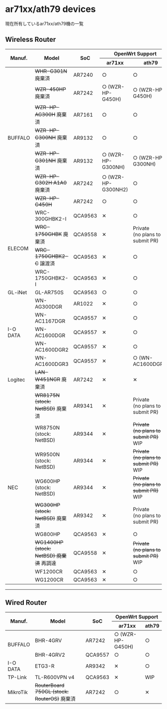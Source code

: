 # ar71xx/ath79 devices
現在所有しているar71xx/ath79機の一覧

## Wireless Router

<table>
	<thead>
		<tr class="active">
			<th rowspan="2">Manuf.</th>
			<th rowspan="2">Model</th>
			<th rowspan="2">SoC</th>
			<th colspan="2">OpenWrt Support</th>
		</tr>
		<tr class="active">
			<th>ar71xx</th>
			<th>ath79</th>
		</tr>
	</thead>
	<tbody>
		<tr>
			<td rowspan="7">BUFFALO</td>
			<td><s>WHR-G301N</s> 廃棄済</td>
			<td>AR7240</td>
			<td>&#9675;</td>
			<td>&#9675;</td>
		</tr>
		<tr>
			<td><s>WZR-450HP</s> 廃棄済</td>
			<td>AR7242</td>
			<td>&#9675; (WZR-HP-G450H)</td>
			<td>&#9675; (WZR-HP-G450H)</td>
		</tr>
		<tr>
			<td><s>WZR-HP-AG300H</s> 廃棄済</td>
			<td>AR7161</td>
			<td>&#9675;</td>
			<td>&#9675;</td>
		</tr>
		<tr>
			<td><s>WZR-HP-G300NH</s> 廃棄済</td>
			<td>AR9132</td>
			<td>&#9675;</td>
			<td>&#9675;</td>
		</tr>
		<tr>
			<td><s>WZR-HP-G301NH</s> 廃棄済</td>
			<td>AR9132</td>
			<td>&#9675; (WZR-HP-G300NH)</td>
			<td>&#9675; (WZR-HP-G300NH)</td>
		</tr>
		<tr>
			<td><s>WZR-HP-G302H A1A0</s> 廃棄済</td>
			<td>AR7242</td>
			<td>&#9675; (WZR-HP-G300NH2)</td>
			<td>&#9675;</td>
		</tr>
		<tr>
			<td><s>WZR-HP-G450H</s></td>
			<td>AR7242</td>
			<td>&#9675;</td>
			<td>&#9675;</td>
		</tr>
		<tr>
			<td rowspan="4">ELECOM</td>
			<td>WRC-300GHBK2-I</td>
			<td>QCA9563</td>
			<td>&#10005;</td>
			<td>&#9675;</td>
		</tr>
		<tr>
			<td><s>WRC-1750GHBK</s> 廃棄済</td>
			<td>QCA9558</td>
			<td>&#10005;</td>
			<td>Private<br>(no plans to submit PR)</td>
		</tr>
		<tr>
			<td><s>WRC-1750GHBK2-C</s> 譲渡済</td>
			<td>QCA9563</td>
			<td>&#10005;</td>
			<td>&#9675;</td>
		</tr>
		<tr>
			<td>WRC-1750GHBK2-I</td>
			<td>QCA9563</td>
			<td>&#10005;</td>
			<td>&#9675;</td>
		</tr>
		<tr>
			<td>GL-iNet</td>
			<td>GL-AR750S</td>
			<td>QCA9563</td>
			<td>&#9675;</td>
			<td>&#9675;</td>
		</tr>
		<tr>
			<td rowspan="5">I-O DATA</td>
			<td>WN-AG300DGR</td>
			<td>AR1022</td>
			<td>&#10005;</td>
			<td>&#9675;</td>
		</tr>
		<tr>
			<td>WN-AC1167DGR</td>
			<td>QCA9557</td>
			<td>&#10005;</td>
			<td>&#9675;</td>
		</tr>
		<tr>
			<td>WN-AC1600DGR</td>
			<td>QCA9557</td>
			<td>&#10005;</td>
			<td>&#9675;</td>
		</tr>
		<tr>
			<td>WN-AC1600DGR2</td>
			<td>QCA9557</td>
			<td>&#10005;</td>
			<td>&#9675;</td>
		</tr>
		<tr>
			<td>WN-AC1600DGR3</td>
			<td>QCA9557</td>
			<td>&#10005;</td>
			<td>&#9675; (WN-AC1600DGR2)</td>
		</tr>
		<tr>
			<td>Logitec</td>
			<td><s>LAN-W451NGR</s> 廃棄済</td>
			<td>AR7242</td>
			<td>&#10005;</td>
			<td>&#10005;</td>
		</tr>
		<tr>
			<td rowspan="9">NEC</td>
			<td><s>WR8175N (stock: NetBSD)</s> 廃棄済</td>
			<td>AR9341</td>
			<td>&#10005;</td>
			<td>Private<br>(no plans to submit PR)</td>
		</tr>
		<tr>
			<td>WR8750N (stock: NetBSD)</td>
			<td>AR9344</td>
			<td>&#10005;</td>
			<td><s>Private<br>(no plans to submit PR)</s><br>WIP</td>
		</tr>
		<tr>
			<td>WR9500N (stock: NetBSD)</td>
			<td>AR9344</td>
			<td>&#10005;</td>
			<td><s>Private<br>(no plans to submit PR)</s><br>WIP</td>
		</tr>
		<tr>
			<td>WG600HP (stock: NetBSD)</td>
			<td>AR9344</td>
			<td>&#10005;</td>
			<td><s>Private<br>(no plans to submit PR)</s><br>WIP</td>
		</tr>
		<tr>
			<td><s>WG300HP (stock: NetBSD)</s> 廃棄済</td>
			<td>AR9342</td>
			<td>&#10005;</td>
			<td>Private<br>(no plans to submit PR)</td>
		</tr>
		<tr>
			<td>WG800HP</td>
			<td>QCA9563</td>
			<td>&#10005;</td>
			<td>&#9675;</td>
		</tr>
		<tr>
			<td><s>WG1400HP (stock: NetBSD) 廃棄済</s> 再調達</td>
			<td>QCA9558</td>
			<td>&#10005;</td>
			<td><s>Private<br>(no plans to submit PR)</s><br>WIP</td>
		</tr>
		<tr>
			<td>WF1200CR</td>
			<td>QCA9563</td>
			<td>&#10005;</td>
			<td>&#9675;</td>
		</tr>
		<tr>
			<td>WG1200CR</td>
			<td>QCA9563</td>
			<td>&#10005;</td>
			<td>&#9675;</td>
		</tr>
	</tbody>
</table>

---

## Wired Router

<table>
	<thead>
		<tr class="active">
			<th rowspan="2">Manuf.</th>
			<th rowspan="2">Model</th>
			<th rowspan="2">SoC</th>
			<th colspan="2">OpenWrt Support</th>
		</tr>
		<tr class="active">
			<th>ar71xx</th>
			<th>ath79</th>
		</tr>
	</thead>
	<tbody>
		<tr>
			<td rowspan="2">BUFFALO</td>
			<td>BHR-4GRV</td>
			<td>AR7242</td>
			<td>&#9675; (WZR-HP-G450H)</td>
			<td>&#9675;</td>
		</tr>
		<tr>
			<td>BHR-4GRV2</td>
			<td>QCA9557</td>
			<td>&#9675;</td>
			<td>&#9675;</td>
		</tr>
		<tr>
			<td>I-O DATA</td>
			<td>ETG3-R</td>
			<td>AR9342</td>
			<td>&#10005;</td>
			<td>&#9675;</td>
		</tr>
		<tr>
			<td>TP-Link</td>
			<td>TL-R600VPN v4</td>
			<td>QCA9563</td>
			<td>&#10005;</td>
			<td>WIP</td>
		</tr>
		<tr>
			<td>MikroTik</td>
			<td><s>RouterBoard 750GL (stock: RouterOS)</s> 廃棄済</td>
			<td>AR7242</td>
			<td>&#9675;</td>
			<td>&#10005;</td>
		</tr>
	</tbody>
</table>
